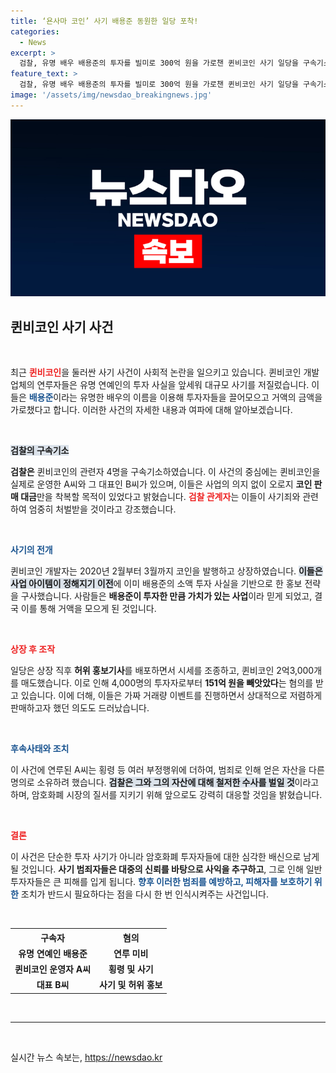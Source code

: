 ```yaml
---
title: ‘욘사마 코인’ 사기 배용준 동원한 일당 포착!
categories:
  - News
excerpt: >
  검찰, 유명 배우 배용준의 투자를 빌미로 300억 원을 가로챈 퀸비코인 사기 일당을 구속기소! 이들이 저지른 허위 홍보와 주가조작의 충격적인 전말이 드러났다. 클릭 후 자세한 내용을 확인하세요!
feature_text: >
  검찰, 유명 배우 배용준의 투자를 빌미로 300억 원을 가로챈 퀸비코인 사기 일당을 구속기소! 이들이 저지른 허위 홍보와 주가조작의 충격적인 전말이 드러났다. 클릭 후 자세한 내용을 확인하세요!
image: '/assets/img/newsdao_breakingnews.jpg'
---
```


<p><img src="/assets/img/newsdao_breakingnews.jpg" alt="firstkoreanews 속보" /></p>

<h2 data-ke-size="size26">퀸비코인 사기 사건</h2>

<p data-ke-size="size16">&nbsp;</p>

<p>최근 <b><span style="color: #ee2323;">퀸비코인</span></b>을 둘러싼 사기 사건이 사회적 논란을 일으키고 있습니다. 퀸비코인 개발업체의 연루자들은 유명 연예인의 투자 사실을 앞세워 대규모 사기를 저질렀습니다. 이들은 <b><span style="color: #1a5490;">배용준</span></b>이라는 유명한 배우의 이름을 이용해 투자자들을 끌어모으고 거액의 금액을 가로챘다고 합니다. 이러한 사건의 자세한 내용과 여파에 대해 알아보겠습니다.</p>

<p data-ke-size="size16">&nbsp;</p>

<p><b><span style="background-color: #21538527;">검찰의 구속기소</span></b></p>

<p><b>검찰은</b> 퀸비코인의 관련자 4명을 구속기소하였습니다. 이 사건의 중심에는 퀸비코인을 실제로 운영한 A씨와 그 대표인 B씨가 있으며, 이들은 사업의 의지 없이 오로지 <b>코인 판매 대금</b>만을 착복할 목적이 있었다고 밝혔습니다. <b><span style="color: #ee2323;">검찰 관계자</span></b>는 이들이 사기죄와 관련하여 엄중히 처벌받을 것이라고 강조했습니다.</p>

<p data-ke-size="size16">&nbsp;</p>

<p><b><span style="color: #1a5490;">사기의 전개</span></b></p>

<p>퀸비코인 개발자는 2020년 2월부터 3월까지 코인을 발행하고 상장하였습니다. <b><span style="background-color: #21538527;">이들은 사업 아이템이 정해지기 이전</span></b>에 이미 배용준의 소액 투자 사실을 기반으로 한 홍보 전략을 구사했습니다. 사람들은 <b>배용준이 투자한 만큼 가치가 있는 사업</b>이라 믿게 되었고, 결국 이를 통해 거액을 모으게 된 것입니다.</p>

<p data-ke-size="size16">&nbsp;</p>

<p><b><span style="color: #ee2323;">상장 후 조작</span></b></p>

<p>일당은 상장 직후 <b>허위 홍보기사</b>를 배포하면서 시세를 조종하고, 퀸비코인 2억3,000개를 매도했습니다. 이로 인해 4,000명의 투자자로부터 <b>151억 원을 빼앗았다</b>는 혐의를 받고 있습니다. 이에 더해, 이들은 가짜 거래량 이벤트를 진행하면서 상대적으로 저렴하게 판매하고자 했던 의도도 드러났습니다.</p>

<p data-ke-size="size16">&nbsp;</p>

<p><b><span style="color: #1a5490;">후속사태와 조치</span></b></p>

<p>이 사건에 연루된 A씨는 횡령 등 여러 부정행위에 더하여, 범죄로 인해 얻은 자산을 다른 명의로 소유하려 했습니다. <b><span style="background-color: #21538527;">검찰은 그와 그의 자산에 대해 철저한 수사를 벌일 것</span></b>이라고 하며, 암호화폐 시장의 질서를 지키기 위해 앞으로도 강력히 대응할 것임을 밝혔습니다. </p>

<p data-ke-size="size16">&nbsp;</p>

<p><b><span style="color: #ee2323;">결론</span></b></p>

<p>이 사건은 단순한 투자 사기가 아니라 암호화폐 투자자들에 대한 심각한 배신으로 남게 될 것입니다. <b>사기 범죄자들은 대중의 신뢰를 바탕으로 사익을 추구하고</b>, 그로 인해 일반 투자자들은 큰 피해를 입게 됩니다. <b><span style="color: #1a5490;">향후 이러한 범죄를 예방하고, 피해자를 보호하기 위한</span></b> 조치가 반드시 필요하다는 점을 다시 한 번 인식시켜주는 사건입니다. </p>

<p data-ke-size="size16">&nbsp;</p>

<table>
  <tr>
    <th>구속자</th>
    <th>혐의</th>
  </tr>
  <tr>
    <td style="text-align: center; height: 17px;"><b>유명 연예인 배용준</b></td>
    <td style="text-align: center; height: 17px;"><b>연루 미비</b></td>
  </tr>
  <tr>
    <td style="text-align: center; height: 17px;"><b>퀸비코인 운영자 A씨</b></td>
    <td style="text-align: center; height: 17px;"><b>횡령 및 사기</b></td>
  </tr>
  <tr>
    <td style="text-align: center; height: 17px;"><b>대표 B씨</b></td>
    <td style="text-align: center; height: 17px;"><b>사기 및 허위 홍보</b></td>
  </tr>
</table>

<p data-ke-size="size16">&nbsp;</p>

<hr/> 

<p data-ke-size="size16">&nbsp;</p>
실시간 뉴스 속보는, <a href="https://newsdao.kr" rel="dofollow">https://newsdao.kr</a>


